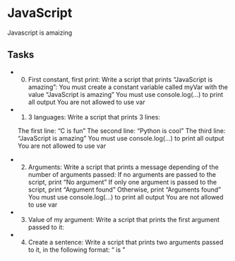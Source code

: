 # JavaScript
Javascript is amaizing

## Tasks
* 0. First constant, first print:
    Write a script that prints “JavaScript is amazing”:
        You must create a constant variable called myVar with the value “JavaScript is amazing”
        You must use console.log(...) to print all output
        You are not allowed to use var

* 1. 3 languages:
    Write a script that prints 3 lines:

    The first line: “C is fun”
    The second line: “Python is cool”
    The third line: “JavaScript is amazing”
    You must use console.log(...) to print all output
    You are not allowed to use var

* 2. Arguments:
    Write a script that prints a message depending of the number of arguments passed:
        If no arguments are passed to the script, print “No argument”
If only one argument is passed to the script, print “Argument found”
Otherwise, print “Arguments found”
You must use console.log(...) to print all output
You are not allowed to use var

* 3. Value of my argument:
    Write a script that prints the first argument passed to it:

* 4. Create a sentence:
    Write a script that prints two arguments passed to it, in the following format: “ is ”